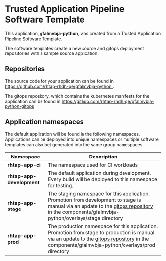 # Trusted Application Pipeline Software Template

This application, **gfalmvbja-python**, was created from a Trusted Application Pipeline Software Template.

The software templates create a new source and gitops deployment repositories with a sample source application. 

## Repositories

The source code for your application can be found in [https://github.com/rhtap-rhdh-qe/gfalmvbja-python ](https://github.com/rhtap-rhdh-qe/gfalmvbja-python ).
 
The gitops repository, which contains the kubernetes manifests for the application can be found in 
[https://github.com/rhtap-rhdh-qe/gfalmvbja-python-gitops ](https://github.com/rhtap-rhdh-qe/gfalmvbja-python-gitops ) 

## Application namespaces 

The default application will be found in the following namespaces. Applications can be deployed into unique namespaces or multiple software templates can also bet generated into the same group namespaces.  

|  Namespace   |  Description   |  
| -------- | -------- |
| **rhtap-app-ci** | The namespace used for CI workloads |
| **rhtap-app-development** | The default application during development. Every build will be deployed to this namespace for testing. |
| **rhtap-app-stage** | The staging namespace for this application. Promotion from development to stage is manual via an update to the [gitops repository](https://github.com/rhtap-rhdh-qe/gfalmvbja-python-gitops ) in the components/gfalmvbja-python/overlays/stage directory |
| **rhtap-app-prod** | The production namespace for this application. Promotion from stage to production is manual via an update to the [gitops repository](https://github.com/rhtap-rhdh-qe/gfalmvbja-python-gitops ) in the components/gfalmvbja-python/overlays/prod directory |